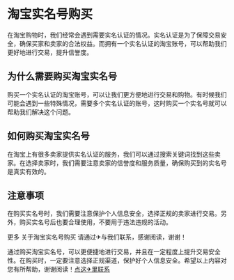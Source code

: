 # 淘宝实名号购买

在淘宝购物时，我们经常会遇到需要实名认证的情况。实名认证是为了保障交易安全，确保买家和卖家的合法权益。而拥有一个实名认证的淘宝账号，可以帮助我们更好地进行交易，提升信誉度。

## 为什么需要购买淘宝实名号

购买一个实名认证的淘宝账号，可以让我们更方便地进行交易和购物。有时候我们可能会遇到一些特殊情况，需要多个实名认证的账号，这时购买一个实名号就可以帮助我们解决这个问题。

## 如何购买淘宝实名号

在淘宝上有很多卖家提供实名认证的服务，我们可以通过搜索关键词找到这些卖家。在选择卖家时，我们需要注意卖家的信誉度和服务质量，确保购买到的实名号是真实有效的。

## 注意事项

在购买实名号时，我们需要注意保护个人信息安全，选择正规的卖家进行交易。另外，购买实名号后也要合理使用，不要用于违法违规的活动。

更多 关于淘宝实名号购买 请通过✈与我们联系，感谢阅读，谢谢！

通过购买淘宝实名号，可以更便捷地进行交易，并且在一定程度上提升交易安全性。在购买时，一定要注意选择正规渠道，保护好个人信息安全。希望以上内容对您有所帮助，谢谢阅读！[点这✈里联系](https://sms.k02.cc)